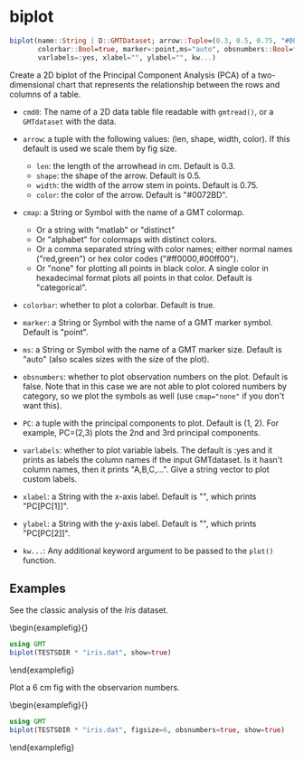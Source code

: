 # biplot

```julia
biplot(name::String | D::GMTDataset; arrow::Tuple=(0.3, 0.5, 0.75, "#0072BD"), cmap=:categorical,
       colorbar::Bool=true, marker=:point,ms="auto", obsnumbers::Bool=false, PC=(1,2),
       varlabels=:yes, xlabel="", ylabel="", kw...)
```

Create a 2D biplot of the Principal Component Analysis (PCA) of a two-dimensional chart that
represents the relationship between the rows and columns of a table.

- `cmd0`: The name of a 2D data table file readable with ``gmtread()``, or a ``GMTdataset`` with the data.

- `arrow`: a tuple with the following values: (len, shape, width, color). If this default is used we scale them by fig size.
   - `len`: the length of the arrowhead in cm. Default is 0.3.
   - `shape`: the shape of the arrow. Default is 0.5.
   - `width`: the width of the arrow stem in points. Default is 0.75.
   - `color`: the color of the arrow. Default is "#0072BD".

- `cmap`: a String or Symbol with the name of a GMT colormap. 
   - Or a string with "matlab" or "distinct"
   - Or "alphabet" for colormaps with distinct colors.
   - Or a comma separated string with color names; either normal names ("red,green") or hex color codes ("#ff0000,#00ff00").
   - Or "none" for plotting all points in black color. A single color in hexadecimal format plots all points in that color.
   Default is "categorical".

- `colorbar`: whether to plot a colorbar. Default is true.

- `marker`: a String or Symbol with the name of a GMT marker symbol. Default is "point".

- `ms`: a String or Symbol with the name of a GMT marker size. Default is "auto" (also scales sizes with the size of the plot).

- `obsnumbers`: whether to plot observation numbers on the plot. Default is false. Note that in this case we are not able
   to plot colored numbers by category, so we plot the symbols as well (use `cmap="none"` if you don't want this).

- `PC`: a tuple with the principal components to plot. Default is (1, 2). For example, PC=(2,3) plots
   the 2nd and 3rd principal components.

- `varlabels`: whether to plot variable labels. The default is :yes and it prints as labels the column names
   if the input GMTdataset. Is it hasn't column names, then it prints "A,B,C,...". Give a string vector to plot custom labels.

- `xlabel`: a String with the x-axis label. Default is "", which prints "PC[PC[1]]".

- `ylabel`: a String with the y-axis label. Default is "", which prints "PC[PC[2]]".

- `kw...`: Any additional keyword argument to be passed to the ``plot()`` function.


Examples
--------

See the classic analysis of the _Iris_ dataset. 

\begin{examplefig}{}
```julia
using GMT
biplot(TESTSDIR * "iris.dat", show=true)
```
\end{examplefig}

Plot a 6 cm fig with the observarion numbers.

\begin{examplefig}{}
```julia
using GMT
biplot(TESTSDIR * "iris.dat", figsize=6, obsnumbers=true, show=true)
```
\end{examplefig}
